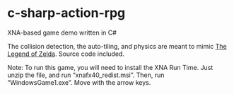 # c-sharp-action-rpg
XNA-based game demo written in C#

The collision detection, the auto-tiling, and physics are meant to mimic <a href='http://zeldawiki.org/The_Legend_of_Zelda_(Game)' target='_blank'>The Legend of Zelda</a>. Source code included.</p><p>Note: To run this game, you will need to install the XNA Run Time. Just unzip the file, and run “xnafx40_redist.msi”. Then, run “WindowsGame1.exe”. Move with the arrow keys.
